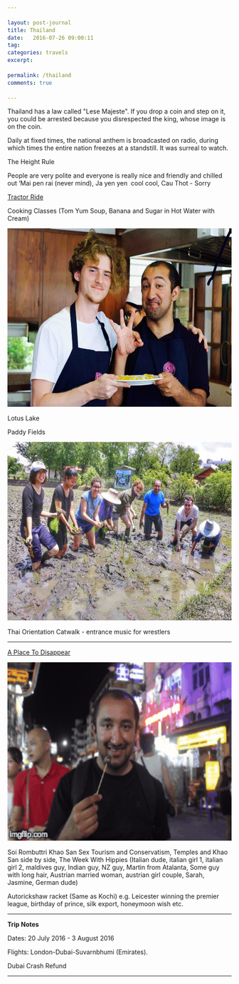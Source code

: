 ```yaml
---

layout: post-journal
title: Thailand
date:   2016-07-26 09:00:11
tag: 
categories: travels
excerpt: 

permalink: /thailand
comments: true

---
```


Thailand has a law called "Lese Majeste". If you drop a coin and step on it, you could be arrested because you disrespected the king, whose image is on the coin. 

Daily at fixed times, the national anthem is broadcasted on radio, during which times the entire nation freezes at a standstill. It was surreal to watch. 


The Height Rule




People are very polite and everyone is really nice and friendly and chilled out ‘Mai pen rai (never mind), Ja yen yen  cool cool, Cau Thot - Sorry




[Tractor Ride](https://www.youtube.com/watch?v=uAwZNxdNMW8)

Cooking Classes (Tom Yum Soup, Banana and Sugar in Hot Water with Cream)

<center><img src="files/images/thailand/cooking.jpg" alt="Cooking" width="600" height= "400" /></center>


Lotus Lake

Paddy Fields

<center><img src="files/images/thailand/paddy.jpg" alt="Paddy Fields" width="600" height= "400" /></center>

Thai Orientation Catwalk - entrance music for wrestlers



------


[A Place To Disappear](http://www.susanorlean.com/articles/place_to_disappear.html)

<center><img src="files/images/thailand/coackroach.gif" alt="Cooking" width="600" height= "400" /></center>

Soi Rombuttri
Khao San Sex Tourism and Conservatism, Temples and Khao San side by side, The Week With Hippies (Italian dude, italian girl 1, italian girl 2, maldives guy, Indian guy, NZ guy, Martin from Atalanta, Some guy with long hair, Austrian married woman, austrian girl couple, Sarah, Jasmine, German dude)


Autorickshaw racket (Same as Kochi) e.g. Leicester winning the premier league, birthday of prince, silk export, honeymoon wish etc.


----


**Trip Notes**

Dates: 20 July 2016 - 3 August 2016

Flights: London-Dubai-Suvarnbhumi (Emirates).


Dubai Crash Refund

---










